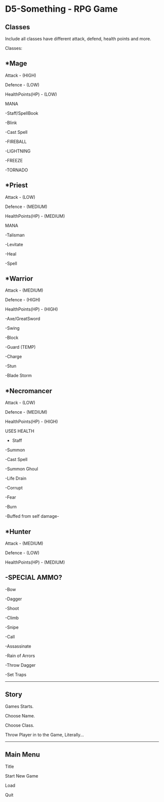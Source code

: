 # D5-Something - RPG Game

Classes
--------

Include all classes have different attack, defend, health points and more.

Classes:

*Mage 
-
Attack - (HIGH)

Defence - (LOW)

HealthPoints(HP) - (LOW)

MANA

-Staff/SpellBook

-Blink

-Cast Spell


-FIREBALL

-LIGHTNING

-FREEZE

-TORNADO


*Priest 
-
Attack - (LOW)

Defence - (MEDIUM)

HealthPoints(HP) - (MEDIUM)

MANA

-Talisman

-Levitate

-Heal

-Spell


*Warrior 
-
Attack - (MEDIUM)

Defence - (HIGH)

HealthPoints(HP) - (HIGH)


-Axe/GreatSword

-Swing

-Block


-Guard (TEMP)

-Charge

-Stun

-Blade Storm


*Necromancer 
-
Attack - (LOW)

Defence - (MEDIUM)

HealthPoints(HP) - (HIGH)

USES HEALTH



- Staff

-Summon

-Cast Spell


-Summon Ghoul

-Life Drain

-Corrupt

-Fear

-Burn

-Buffed from self damage-



*Hunter
-
Attack - (MEDIUM)

Defence - (LOW)

HealthPoints(HP) - (MEDIUM)

-SPECIAL AMMO?
-


-Bow

-Dagger

-Shoot

-Climb


-Snipe

-Call

-Assassinate

-Rain of Arrors

-Throw Dagger

-Set Traps




-----------------------------------------------------------------------------------------
Story
-----

Games Starts.

Choose Name.

Choose Class.

Throw Player in to the Game, Literally...

-----------------------------------------------------------------------------------------

Main Menu
---------

Title

Start New  Game

Load

Quit
